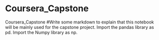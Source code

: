 # Coursera_Capstone
Coursera_Capstone
#Write some markdown to explain that this notebook will be mainly used for the capstone project.
Import the pandas library as pd.
Import the Numpy library as np.
